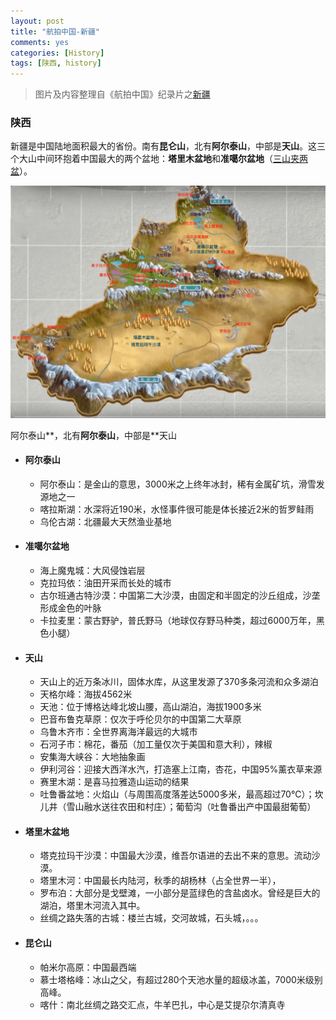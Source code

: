 ```yaml
---
layout: post
title: "航拍中国-新疆"
comments: yes
categories: [History]
tags: [陕西, history]
---
```



> 图片及内容整理自《航拍中国》纪录片之[新疆](https://www.youtube.com/watch?v=LzFn2z1Z3Y4)

### 陕西

新疆是中国陆地面积最大的省份。南有**昆仑山**，北有**阿尔泰山**，中部是**天山**。这三个大山中间环抱着中国最大的两个盆地：**塔里木盆地**和**准噶尔盆地**（<u>三山夹两盆</u>）。

![](/images/hangpaizhongguo/hpzg_xinjiang.png)


阿尔泰山**，北有**阿尔泰山**，中部是**天山

* #### 阿尔泰山

    * 阿尔泰山：是金山的意思，3000米之上终年冰封，稀有金属矿坑，滑雪发源地之一
    * 喀拉斯湖：水深将近190米，水怪事件很可能是体长接近2米的哲罗鲑雨
    * 乌伦古湖：北疆最大天然渔业基地
    
* #### 准噶尔盆地

    * 海上魔鬼城：大风侵蚀岩层
    * 克拉玛依：油田开采而长处的城市
    * 古尔班通古特沙漠：中国第二大沙漠，由固定和半固定的沙丘组成，沙垄形成金色的叶脉
    * 卡拉麦里：蒙古野驴，普氏野马（地球仅存野马种类，超过6000万年，黑色小腿）

* #### 天山

    * 天山上的近万条冰川，固体水库，从这里发源了370多条河流和众多湖泊
    * 天格尔峰：海拔4562米
    * 天池：位于博格达峰北坡山腰，高山湖泊，海拔1900多米
    * 巴音布鲁克草原：仅次于呼伦贝尔的中国第二大草原
    * 乌鲁木齐市：全世界离海洋最远的大城市
    * 石河子市：棉花，番茄（加工量仅次于美国和意大利），辣椒
    * 安集海大峡谷：大地抽象画
    * 伊利河谷：迎接大西洋水汽，打造塞上江南，杏花，中国95%薰衣草来源
    * 赛里木湖：是喜马拉雅造山运动的结果
    * 吐鲁番盆地：火焰山（与周围高度落差达5000多米，最高超过70℃）；坎儿井（雪山融水送往农田和村庄）；葡萄沟（吐鲁番出产中国最甜葡萄）

* #### 塔里木盆地

    * 塔克拉玛干沙漠：中国最大沙漠，维吾尔语进的去出不来的意思。流动沙漠。
    * 塔里木河：中国最长内陆河，秋季的胡杨林（占全世界一半），
    * 罗布泊：大部分是戈壁滩，一小部分是蓝绿色的含盐卤水。曾经是巨大的湖泊，塔里木河流入其中。
    * 丝绸之路失落的古城：楼兰古城，交河故城，石头城，。。。
    
* #### 昆仑山

    * 帕米尔高原：中国最西端
    * 慕士塔格峰：冰山之父，有超过280个天池水量的超级冰盖，7000米级别高峰。
    * 喀什：南北丝绸之路交汇点，牛羊巴扎，中心是艾提尕尔清真寺
    
    
    
    
    
    
    
    
